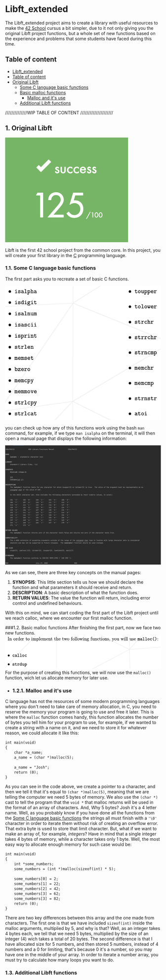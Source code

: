 # Libft_extended

The Libft_extended project aims to create a library with useful resources
to make the [42 School](https://42.fr/en/homepage/) cursus a bit simpler,
due to it not only giving you the original Libft project functions, but a
whole set of new functions based on the experience and problems that some
students have faced during this time.

## Table of content
- [Libft_extended](#libft_extended)
- [Table of content](#table-of-content)
- [Original Libft](#1-original-libft)
  - [Some C language basic functions](#11-some-c-language-basic-functions)
  - [Basic malloc functions](#12-basic-malloc-functions)
      - [Malloc and it's use](#121-malloc-and-its-use)
  - [Additional Libft functions](#13-additional-libft-functions)

//////////////WIP TABLE OF CONTENT /////////////////////

## 1. Original Libft
![Libft final grade](.images/final_grade.png)

Libft is the first 42 school project from the common core. In this project,
you will create your first library in the [C](https://en.wikipedia.org/wiki/C_(programming_language))
programming language.

### 1.1. Some C language basic functions
The first part asks you to recreate a set of basic C functions. 

![Libft_mandatory_builtins](.images/mandatory_builtins_no_malloc.png)

you can check up how any of this functions work using the bash
`man` command, for example, if we type `man isalpha` on the terminal,
it will then open a manual page that displays the following information:

![bash_manual_example](.images/bash_manual_example.png)

As we can see, there are three key concepts on the manual pages:
1. **SYNOPSIS**: This little section tells us how we should declare the
function and what parameters it should receive and return.
2. **DESCRIPTION**: A basic description of what the function does.
3. **RETURN VALUES**: The value the function will return, including error control 
and undefined behaviours.

With this on mind, we can start coding the first part of the Libft project until
we reach calloc, where we encounter our first malloc function.

###1.2. Basic malloc functions 
After finishing the first part, now we face two new functions.
![Libft_mandatory_builtins_malloc](.images/mandatory_builtins_malloc.png)
For the purpose of creating this functions, we will now use the `malloc()`
function, wich let us allocate memory for later use.
- ### 1.2.1. Malloc and it's use

C language has not the resources of some modern programming languages where you don't
need to take care of memory allocation, in C, you need to reserve the memory your program
is going to use and free it later. This is where the `malloc` function comes handy,
this function allocates the number of bytes you tell him for your program to use, for example,
if we wanted to create a string with a name on it, and we need to store it for whatever reason,
we could allocate it like this:

```
int main(void)
{
    char *a_name;
    a_name = (char *)malloc(5);
    
    a_name = "Josh";
    return (0);
}
```
As you can see in the code above, we create a pointer to a character, and then we tell it that it's
equal to `(char *)malloc(5)`, meaning that we are telling the computer we need 5 bytes of memory.
We also use the `(char *)` cast to tell the program that the `void *` that malloc returns will be used
in the format of an array of characters. And, Why 5 bytes? Josh it's a 4 letter name. Well, as you probably
know if you have done all the functions from the [Some C language basic functions](#11-some-c-language-basic-functions)
the strings all must finish with a `'\0'` character in order to iterate them without risk of creating an overflow error.
That extra byte is used to store that limit character. But, what if we want to make an array of, for example,
*integers*? Have in mind that a single integer takes 4 bytes of memory, while a character takes only 1 byte.
Well, the most easy way to allocate enough memory for such case would be:
```
int main(void)
{
    int *some_numbers;
    some_numbers = (int *)malloc(sizeof(int) * 5);
    
    some_numbers[0] = 2;
    some_numbers[1] = 22;
    some_numbers[2] = 42;
    some_numbers[3] = 62;
    some_numbers[3] = 82;
    return (0);
}
```
There are two key differences between this array and the one made from characters. The first one is that we
have included `sizeof(int)` inside the malloc arguments, multiplied by 5, and why is that? Well, as an integer takes
4 bytes each, we tell that we need 5 bytes, multiplied by the size of an integer (4) wich takes a total of 20 bytes.
The second difference is that I have allocated size for 5 numbers, and then stored 5 numbers, instead of 4 numbers and
a 0 for limiting, that's because 0 it's a number, so you may have one in the middle of your array. In order to
iterate a number array, you must try to calculate how many loops you want to do.

### 1.3. Additional Libft functions 
